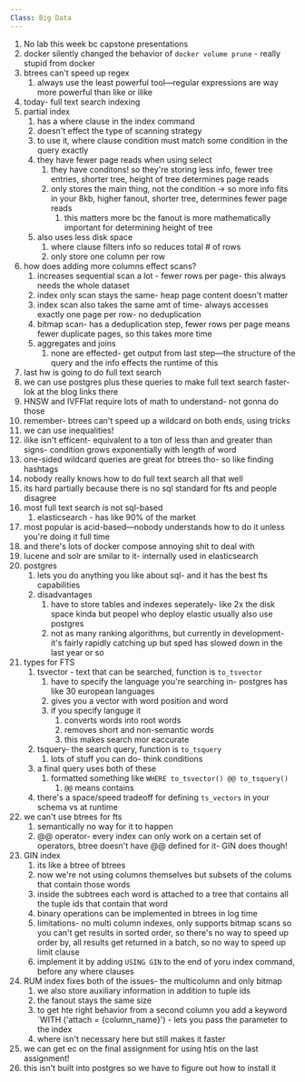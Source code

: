 ```yaml
---
Class: Big Data
---
```


1. No lab this week bc capstone presentations
2. docker silently changed the behavior of `docker volume prune` - really stupid from docker
3. btrees can't speed up regex
    1. always use the least powerful tool—regular expressions are way more powerful than like or ilike
4. today- full text search indexing
5. partial index
    1. has a where clause in the index command
    2. doesn't effect the type of scanning strategy
    3. to use it, where clause condition must match some condition in the query exactly
    4. they have fewer page reads when using select
        1. they have conditons! so they're storing less info, fewer tree entries, shorter tree, height of tree determines page reads
        2. only stores the main thing, not the condition -> so more info fits in your 8kb, higher fanout, shorter tree, determines fewer page reads
            1. this matters more bc the fanout is more mathematically important for determining height of tree
    5. also uses less disk space
        1. where clause filters info so reduces total # of rows
        2. only store one column per row
6. how does adding more columns effect scans?
    1. increases sequential scan a lot - fewer rows per page- this always needs the whole dataset
    2. index only scan stays the same- heap page content doesn't matter
    3. index scan also takes the same amt of time- always accesses exactly one page per row- no deduplication
    4. bitmap scan- has a deduplication step, fewer rows per page means fewer duplicate pages, so this takes more time
    5. aggregates and joins
        1. none are effected- get output from last step—the structure of the query and the info effects the runtime of this
6. last hw is going to do full text search
7. we can use postgres plus these queries to make full text search faster- lok at the blog links there
8. HNSW and IVFFlat require lots of math to understand- not gonna do those
9. remember- btrees can't speed up a wildcard on both ends, using tricks
10. we can use inequalities!
11. ilike isn't efficent- equivalent to a ton of less than and greater than signs- condition grows exponentially with length of word
12. one-sided wildcard queries are great for btrees tho- so like finding hashtags
13. nobody really knows how to do full text search all that well
14. its hard partially because there is no sql standard for fts and people disagree
15. most full text search is not sql-based
    1. elasticsearch - has like 90% of the market
16. most popular is acid-based—nobody understands how to do it unless you're doing it full time
17. and there's lots of docker compose annoying shit to deal with
18. lucene and solr are smilar to it- internally used in elasticsearch
19. postgres
    1. lets you do anything you like about sql- and it has the best fts capabilities
    2. disadvantages
        1. have to store tables and indexes seperately- like 2x the disk space kinda but peopel who deploy elastic usually also use postgres
        2. not as many ranking algorithms, but currently in development- it's fairly rapidly catching up but sped has slowed down in the last year or so
20. types for FTS
    1. tsvector - text that can be searched, function is `to_tsvector`
        1. have to specify the language you're searching in- postgres has like 30 european languages
        2. gives you a vector with word position and word
        3. if you specify languge it
            1. converts words into root words
            2. removes short and non-semantic words
            3. this makes search mor eaccurate
    2. tsquery- the search query, function is `to_tsquery`
        1. lots of stuff you can do- think conditions
    3. a final query uses both of these
        1. formatted something like `WHERE to_tsvector() @@ to_tsquery()`
            1. `@@` means contains
    4. there's a space/speed tradeoff for defining `ts_vectors` in your schema vs at runtime
21. we can't use btrees for fts
    1. semantically no way for it to happen
    2. @@ operator- every index can only work on a certain set of operators, btree doesn't have @@ defined for it- GIN does though!
22. GIN index
    1. its like a btree of btrees
    2. now we're not using columns themselves but subsets of the colums that contain those words
    3. inside the subtrees each word is attached to a tree that contains all the tuple ids that contain that word
    4. binary operations can be implemented in btrees in log time
    5. limitations- no multi column indexes, only supports bitmap scans so you can't get results in sorted order, so there's no way to speed up order by, all results get returned in a batch, so no way to speed up limit clause
    6. implement it by adding `USING GIN` to the end of yoru index command, before any where clauses
23. RUM index fixes both of the issues- the multicolumn and only bitmap
    1. we also store auxiliary information in addition to tuple ids
    2. the fanout stays the same size
    3. to get hte right behavior from a second column you add a keyword `WITH ('attach = {column_name}') - lets you pass the parameter to the index
    4. where isn't necessary here but still makes it faster
24. we can get ec on the final assignment for using htis on the last assignment!
25. this isn't built into postgres so we have to figure out how to install it
